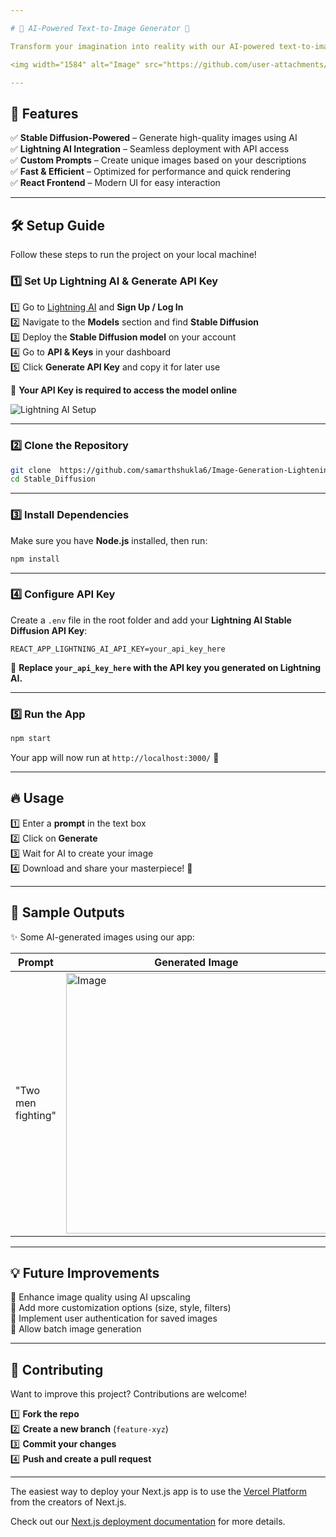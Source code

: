 ```yaml
---

# 🎨 AI-Powered Text-to-Image Generator 🚀   

Transform your imagination into reality with our AI-powered text-to-image generator! 🖌️✨ This project utilizes **Stable Diffusion** and is powered by **Lightning AI** to generate stunning images from textual prompts.

<img width="1584" alt="Image" src="https://github.com/user-attachments/assets/a202968a-2dbd-458e-a572-eb9eeebcced0" />  

---
```


## 🌟 Features  

✅ **Stable Diffusion-Powered** – Generate high-quality images using AI  
✅ **Lightning AI Integration** – Seamless deployment with API access  
✅ **Custom Prompts** – Create unique images based on your descriptions  
✅ **Fast & Efficient** – Optimized for performance and quick rendering  
✅ **React Frontend** – Modern UI for easy interaction  

---


## 🛠️ Setup Guide  

Follow these steps to run the project on your local machine!  

### **1️⃣ Set Up Lightning AI & Generate API Key**  

1️⃣ Go to [Lightning AI](https://lightning.ai/) and **Sign Up / Log In**  
2️⃣ Navigate to the **Models** section and find **Stable Diffusion**  
3️⃣ Deploy the **Stable Diffusion model** on your account  
4️⃣ Go to **API & Keys** in your dashboard  
5️⃣ Click **Generate API Key** and copy it for later use  

🔹 **Your API Key is required to access the model online**  

![Lightning AI Setup](https://via.placeholder.com/800x400?text=Lightning+AI+Setup)  

---

### **2️⃣ Clone the Repository**  

```bash
git clone  https://github.com/samarthshukla6/Image-Generation-LighteningAI-.git
cd Stable_Diffusion
```

---

### **3️⃣ Install Dependencies**  

Make sure you have **Node.js** installed, then run:  

```bash
npm install
```

---

### **4️⃣ Configure API Key**  

Create a `.env` file in the root folder and add your **Lightning AI Stable Diffusion API Key**:  

```env
REACT_APP_LIGHTNING_AI_API_KEY=your_api_key_here
```

🔹 **Replace `your_api_key_here` with the API key you generated on Lightning AI.**  

---

### **5️⃣ Run the App**  

```bash
npm start
```

Your app will now run at `http://localhost:3000/` 🎉  

  

---

## 🔥 Usage  

1️⃣ Enter a **prompt** in the text box  
2️⃣ Click on **Generate**  
3️⃣ Wait for AI to create your image  
4️⃣ Download and share your masterpiece! 🎨   

---

## 📸 Sample Outputs  

✨ Some AI-generated images using our app:  

| Prompt | Generated Image |
|--------|----------------|
| "Two men fighting" | <img width="417" alt="Image" src="https://github.com/user-attachments/assets/c650f3cc-f3ea-48c5-b65d-a057dfebe39b" /> |


---

## 💡 Future Improvements  

🔹 Enhance image quality using AI upscaling  
🔹 Add more customization options (size, style, filters)  
🔹 Implement user authentication for saved images  
🔹 Allow batch image generation  

---

## 🤝 Contributing  

Want to improve this project? Contributions are welcome!  

1️⃣ **Fork the repo**  
2️⃣ **Create a new branch** (`feature-xyz`)  
3️⃣ **Commit your changes**  
4️⃣ **Push and create a pull request**  

---



The easiest way to deploy your Next.js app is to use the [Vercel Platform](https://vercel.com/new?utm_medium=default-template&filter=next.js&utm_source=create-next-app&utm_campaign=create-next-app-readme) from the creators of Next.js.

Check out our [Next.js deployment documentation](https://nextjs.org/docs/app/building-your-application/deploying) for more details.
